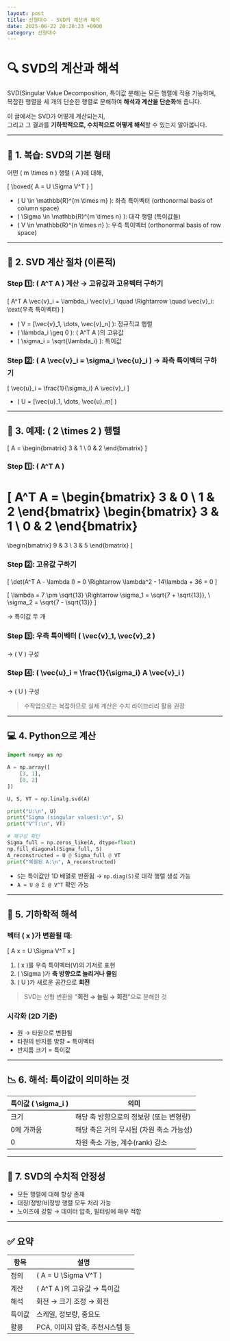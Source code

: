 ```yaml
---
layout: post
title: 선형대수 - SVD의 계산과 해석
date: 2025-06-22 20:20:23 +0900
category: 선형대수
---
```

# 🔍 SVD의 계산과 해석

SVD(Singular Value Decomposition, 특이값 분해)는 모든 행렬에 적용 가능하며,  
복잡한 행렬을 세 개의 단순한 행렬로 분해하여 **해석과 계산을 단순화**해 줍니다.

이 글에서는 SVD가 어떻게 계산되는지,  
그리고 그 결과를 **기하학적으로, 수치적으로 어떻게 해석**할 수 있는지 알아봅니다.

---

## 📘 1. 복습: SVD의 기본 형태

어떤 \( m \times n \) 행렬 \( A \)에 대해,

\[
\boxed{
A = U \Sigma V^T
}
\]

- \( U \in \mathbb{R}^{m \times m} \): 좌측 특이벡터 (orthonormal basis of column space)
- \( \Sigma \in \mathbb{R}^{m \times n} \): 대각 행렬 (특이값들)
- \( V \in \mathbb{R}^{n \times n} \): 우측 특이벡터 (orthonormal basis of row space)

---

## 🧠 2. SVD 계산 절차 (이론적)

### Step 1️⃣: \( A^T A \) 계산 → 고유값과 고유벡터 구하기

\[
A^T A \vec{v}_i = \lambda_i \vec{v}_i \quad \Rightarrow \quad \vec{v}_i: \text{우측 특이벡터}
\]

- \( V = [\vec{v}_1, \dots, \vec{v}_n] \): 정규직교 행렬
- \( \lambda_i \geq 0 \): \( A^T A \)의 고유값
- \( \sigma_i = \sqrt{\lambda_i} \): 특이값

### Step 2️⃣: \( A \vec{v}_i = \sigma_i \vec{u}_i \) → 좌측 특이벡터 구하기

\[
\vec{u}_i = \frac{1}{\sigma_i} A \vec{v}_i
\]

- \( U = [\vec{u}_1, \dots, \vec{u}_m] \)

---

## 🧮 3. 예제: \( 2 \times 2 \) 행렬

\[
A = 
\begin{bmatrix}
3 & 1 \\
0 & 2
\end{bmatrix}
\]

### Step 1️⃣: \( A^T A \)

\[
A^T A = 
\begin{bmatrix}
3 & 0 \\
1 & 2
\end{bmatrix}
\begin{bmatrix}
3 & 1 \\
0 & 2
\end{bmatrix}
=
\begin{bmatrix}
9 & 3 \\
3 & 5
\end{bmatrix}
\]

### Step 2️⃣: 고유값 구하기

\[
\det(A^T A - \lambda I) = 0
\Rightarrow \lambda^2 - 14\lambda + 36 = 0
\]

\[
\lambda = 7 \pm \sqrt{13} \Rightarrow \sigma_1 = \sqrt{7 + \sqrt{13}}, \ \sigma_2 = \sqrt{7 - \sqrt{13}}
\]

→ 특이값 두 개

### Step 3️⃣: 우측 특이벡터 \( \vec{v}_1, \vec{v}_2 \)  
→ \( V \) 구성

### Step 4️⃣: \( \vec{u}_i = \frac{1}{\sigma_i} A \vec{v}_i \)  
→ \( U \) 구성

> 수작업으로는 복잡하므로 실제 계산은 수치 라이브러리 활용 권장

---

## 💻 4. Python으로 계산

```python
import numpy as np

A = np.array([
    [3, 1],
    [0, 2]
])

U, S, VT = np.linalg.svd(A)

print("U:\n", U)
print("Sigma (singular values):\n", S)
print("V^T:\n", VT)

# 재구성 확인
Sigma_full = np.zeros_like(A, dtype=float)
np.fill_diagonal(Sigma_full, S)
A_reconstructed = U @ Sigma_full @ VT
print("복원된 A:\n", A_reconstructed)
```

- `S`는 특이값만 1D 배열로 반환됨 → `np.diag(S)`로 대각 행렬 생성 가능
- `A ≈ U @ Σ @ V^T` 확인 가능

---

## 📐 5. 기하학적 해석

### 벡터 \( x \)가 변환될 때:

\[
A x = U \Sigma V^T x
\]

1. \( x \)를 우측 특이벡터(V)의 기저로 표현  
2. \( \Sigma \)가 **축 방향으로 늘리거나 줄임**  
3. \( U \)가 새로운 공간으로 **회전**

> SVD는 선형 변환을 "**회전 → 늘림 → 회전**"으로 분해한 것

### 시각화 (2D 기준)

- 원 → 타원으로 변환됨
- 타원의 반지름 방향 = 특이벡터
- 반지름 크기 = 특이값

---

## 📉 6. 해석: 특이값이 의미하는 것

| 특이값 \( \sigma_i \) | 의미 |
|------------------|------|
| 크기 | 해당 축 방향으로의 정보량 (또는 변형량) |
| 0에 가까움 | 해당 축은 거의 무시됨 (차원 축소 가능성) |
| 0 | 차원 축소 가능, 계수(rank) 감소 |

---

## 🧩 7. SVD의 수치적 안정성

- 모든 행렬에 대해 항상 존재
- 대칭/정방/비정방 행렬 모두 처리 가능
- 노이즈에 강함 → 데이터 압축, 필터링에 매우 적합

---

## ✅ 요약

| 항목 | 설명 |
|------|------|
| 정의 | \( A = U \Sigma V^T \) |
| 계산 | \( A^T A \)의 고유값 → 특이값 |
| 해석 | 회전 → 크기 조정 → 회전 |
| 특이값 | 스케일, 정보량, 중요도 |
| 활용 | PCA, 이미지 압축, 추천시스템 등 |